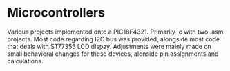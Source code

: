 # Microcontrollers
Various projects implemented onto a PIC18F4321. 
Primarily .c with two .asm projects.
Most code regarding I2C bus was provided, alongside most code that deals with ST77355 LCD dispay. 
Adjustments were mainly made on small behavioral changes for these devices, alonside pin assignments and calculations.
